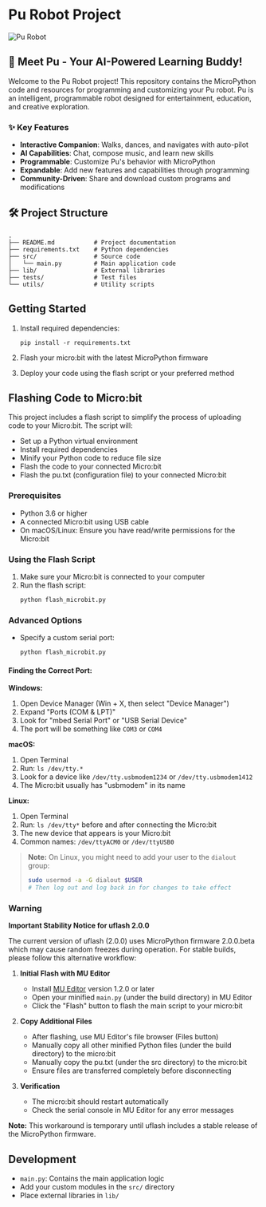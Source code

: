 # Pu Robot Project

![Pu Robot](https://robotgyms.com/wp-content/uploads/2023/10/Pu-1-1024x1024.jpg)

## 🤖 Meet Pu - Your AI-Powered Learning Buddy!

Welcome to the Pu Robot project! This repository contains the MicroPython code and resources for programming and customizing your Pu robot. Pu is an intelligent, programmable robot designed for entertainment, education, and creative exploration.

### ✨ Key Features

- **Interactive Companion**: Walks, dances, and navigates with auto-pilot
- **AI Capabilities**: Chat, compose music, and learn new skills
- **Programmable**: Customize Pu's behavior with MicroPython
- **Expandable**: Add new features and capabilities through programming
- **Community-Driven**: Share and download custom programs and modifications

## 🛠 Project Structure

```
.
├── README.md           # Project documentation
├── requirements.txt    # Python dependencies
├── src/                # Source code
│   └── main.py         # Main application code
├── lib/                # External libraries
├── tests/              # Test files
└── utils/              # Utility scripts
```

## Getting Started

1. Install required dependencies:
   ```
   pip install -r requirements.txt
   ```

2. Flash your micro:bit with the latest MicroPython firmware

3. Deploy your code using the flash script or your preferred method

## Flashing Code to Micro:bit

This project includes a flash script to simplify the process of uploading code to your Micro:bit. The script will:

- Set up a Python virtual environment
- Install required dependencies
- Minify your Python code to reduce file size
- Flash the code to your connected Micro:bit
- Flash the pu.txt (configuration file) to your connected Micro:bit

### Prerequisites

- Python 3.6 or higher
- A connected Micro:bit using USB cable
- On macOS/Linux: Ensure you have read/write permissions for the Micro:bit

### Using the Flash Script

1. Make sure your Micro:bit is connected to your computer
2. Run the flash script:
   ```bash
   python flash_microbit.py
   ```

### Advanced Options

- Specify a custom serial port:
  ```bash
  python flash_microbit.py 
  ```

#### Finding the Correct Port:

**Windows:**
1. Open Device Manager (Win + X, then select "Device Manager")
2. Expand "Ports (COM & LPT)"
3. Look for "mbed Serial Port" or "USB Serial Device"
4. The port will be something like `COM3` or `COM4`

**macOS:**
1. Open Terminal
2. Run: `ls /dev/tty.*`
3. Look for a device like `/dev/tty.usbmodem1234` or `/dev/tty.usbmodem1412`
4. The Micro:bit usually has "usbmodem" in its name

**Linux:**
1. Open Terminal
2. Run: `ls /dev/tty*` before and after connecting the Micro:bit
3. The new device that appears is your Micro:bit
4. Common names: `/dev/ttyACM0` or `/dev/ttyUSB0`

> **Note:** On Linux, you might need to add your user to the `dialout` group:
> ```bash
> sudo usermod -a -G dialout $USER
> # Then log out and log back in for changes to take effect
> ```

### Warning

**Important Stability Notice for uflash 2.0.0**

The current version of uflash (2.0.0) uses MicroPython firmware 2.0.0.beta which may cause random freezes during operation. For stable builds, please follow this alternative workflow:

1. **Initial Flash with MU Editor**
   - Install [MU Editor](https://codewith.mu/) version 1.2.0 or later
   - Open your minified `main.py` (under the build directory) in MU Editor
   - Click the "Flash" button to flash the main script to your micro:bit

2. **Copy Additional Files**
   - After flashing, use MU Editor's file browser (Files button)
   - Manually copy all other minified Python files (under the build directory) to the micro:bit
   - Manually copy the pu.txt (under the src directory) to the micro:bit
   - Ensure files are transferred completely before disconnecting

3. **Verification**
   - The micro:bit should restart automatically
   - Check the serial console in MU Editor for any error messages

**Note:** This workaround is temporary until uflash includes a stable release of the MicroPython firmware.

## Development

- `main.py`: Contains the main application logic
- Add your custom modules in the `src/` directory
- Place external libraries in `lib/`
